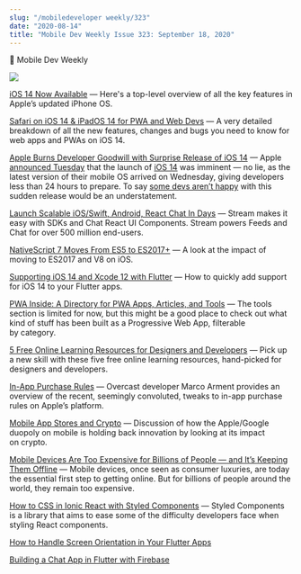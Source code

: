 ```yaml
---
slug: "/mobiledeveloper weekly/323"
date: "2020-08-14"
title: "Mobile Dev Weekly Issue 323: September 18, 2020"
---
```

📱 Mobile Dev Weekly

[![](https://res.cloudinary.com/cpress/image/upload/w_1280,e_sharpen:60/v1600422422/wjiuapyj2yp5hjco9ubg.jpg)](https://mobiledevweekly.com/link/95361/web)

[iOS 14 Now Available](https://mobiledevweekly.com/link/95361/web) — Here's a top-level overview of all the key features in Apple’s updated iPhone OS.

[Safari on iOS 14 & iPadOS 14 for PWA and Web Devs](https://mobiledevweekly.com/link/95362/web) — A very detailed breakdown of all the new features, changes and bugs you need to know for web apps and PWAs on iOS 14.

[Apple Burns Developer Goodwill with Surprise Release of iOS 14](https://mobiledevweekly.com/link/95363/web) — Apple [announced Tuesday](https://mobiledevweekly.com/link/95364/web) that the launch of [iOS 14](https://mobiledevweekly.com/link/95365/web) was imminent — no lie, as the latest version of their mobile OS arrived on Wednesday, giving developers less than 24 hours to prepare. To say [some devs aren’t happy](https://mobiledevweekly.com/link/95366/web) with this sudden release would be an understatement.

[Launch Scalable iOS/Swift, Android, React Chat In Days](https://mobiledevweekly.com/link/95367/web) — Stream makes it easy with SDKs and Chat React UI Components. Stream powers Feeds and Chat for over 500 million end-users.

[NativeScript 7 Moves From ES5 to ES2017+](https://mobiledevweekly.com/link/95368/web) — A look at the impact of moving to ES2017 and V8 on iOS.

[Supporting iOS 14 and Xcode 12 with Flutter](https://mobiledevweekly.com/link/95369/web) — How to quickly add support for iOS 14 to your Flutter apps.

[PWA Inside: A Directory for PWA Apps, Articles, and Tools](https://mobiledevweekly.com/link/95370/web) — The tools section is limited for now, but this might be a good place to check out what kind of stuff has been built as a Progressive Web App, filterable by category.

[5 Free Online Learning Resources for Designers and Developers](https://mobiledevweekly.com/link/95371/web) — Pick up a new skill with these five free online learning resources, hand-picked for designers and developers.

[In-App Purchase Rules](https://mobiledevweekly.com/link/95372/web) — Overcast developer Marco Arment provides an overview of the recent, seemingly convoluted, tweaks to in-app purchase rules on Apple’s platform.

[Mobile App Stores and Crypto](https://mobiledevweekly.com/link/95373/web) — Discussion of how the Apple/Google duopoly on mobile is holding back innovation by looking at its impact on crypto.

[Mobile Devices Are Too Expensive for Billions of People — and It’s Keeping Them Offline](https://mobiledevweekly.com/link/95374/web) — Mobile devices, once seen as consumer luxuries, are today the essential first step to getting online. But for billions of people around the world, they remain too expensive.

[How to CSS in Ionic React with Styled Components](https://mobiledevweekly.com/link/95375/web) — Styled Components is a library that aims to ease some of the difficulty developers face when styling React components.

[How to Handle Screen Orientation in Your Flutter Apps](https://mobiledevweekly.com/link/95376/web)

[Building a Chat App in Flutter with Firebase](https://mobiledevweekly.com/link/95377/web)